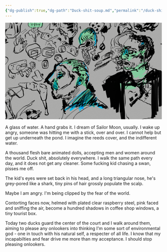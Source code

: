 ```yaml
---
{"dg-publish":true,"dg-path":"Duck-shit-soup.md","permalink":"/duck-shit-soup/","hide":true,"dgEnableSearch":"false"}
---
```



![2024-07-02.png](/img/user/gallery/2024-07-02.png)


A glass of water.  A hand grabs it. I dream of Sailor Moon, usually. I wake up angry, someone was hitting me with a stick, over and over. I cannot help but get up underneath the pond. I imagine the reeds cover, and the indifferent water.

A thousand flesh bare animated dolls, accepting men and women around the world. Duck shit, absolutely everywhere. I walk the same path every day, and it does not get any cleaner. Some fucking kid chasing a swan, pisses me off. 

The kid's eyes were set back in his head, and a long triangular nose, he's grey-pored like a shark, tiny pins of hair grossly populate the scalp. 

Maybe I am angry. I'm being clipped by the fear of the world. 

Contorting faces now, helmed with plated clear raspberry steel, pink faced and sniffing the air, become a hundred shadows in coffee shop windows, a tiny tourist box. 

Today two ducks guard the center of the court and I walk around them, aiming to please any onlookers into thinking I'm some sort of environmental god - one in touch with his natural self, a respecter of all life. I know that my incapabilties and fear drive me more than my acceptance. I should stop pleasing onlookers.


